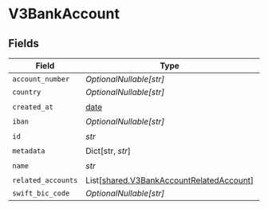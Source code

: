 # V3BankAccount


## Fields

| Field                                                                                          | Type                                                                                           | Required                                                                                       | Description                                                                                    |
| ---------------------------------------------------------------------------------------------- | ---------------------------------------------------------------------------------------------- | ---------------------------------------------------------------------------------------------- | ---------------------------------------------------------------------------------------------- |
| `account_number`                                                                               | *OptionalNullable[str]*                                                                        | :heavy_minus_sign:                                                                             | N/A                                                                                            |
| `country`                                                                                      | *OptionalNullable[str]*                                                                        | :heavy_minus_sign:                                                                             | N/A                                                                                            |
| `created_at`                                                                                   | [date](https://docs.python.org/3/library/datetime.html#date-objects)                           | :heavy_check_mark:                                                                             | N/A                                                                                            |
| `iban`                                                                                         | *OptionalNullable[str]*                                                                        | :heavy_minus_sign:                                                                             | N/A                                                                                            |
| `id`                                                                                           | *str*                                                                                          | :heavy_check_mark:                                                                             | N/A                                                                                            |
| `metadata`                                                                                     | Dict[str, *str*]                                                                               | :heavy_minus_sign:                                                                             | N/A                                                                                            |
| `name`                                                                                         | *str*                                                                                          | :heavy_check_mark:                                                                             | N/A                                                                                            |
| `related_accounts`                                                                             | List[[shared.V3BankAccountRelatedAccount](../../models/shared/v3bankaccountrelatedaccount.md)] | :heavy_minus_sign:                                                                             | N/A                                                                                            |
| `swift_bic_code`                                                                               | *OptionalNullable[str]*                                                                        | :heavy_minus_sign:                                                                             | N/A                                                                                            |